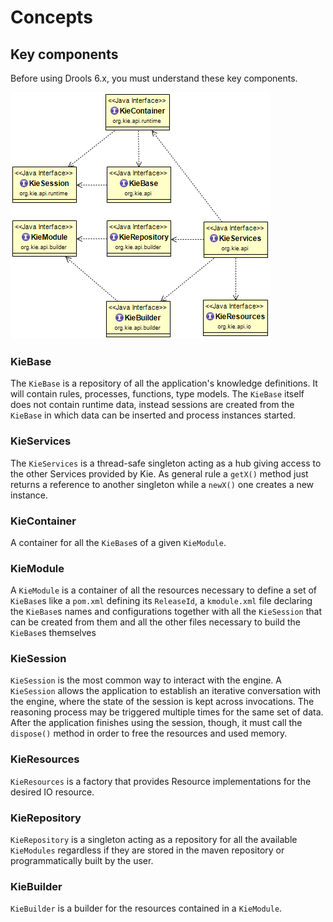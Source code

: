 # Concepts

## Key components

Before using Drools 6.x, you must understand these key components.

<img src="../uml/Concepts_KeyComponents.png" />

### KieBase

The `KieBase` is a repository of all the application's knowledge definitions. It will contain rules, processes, functions, type models. The `KieBase` itself does not contain runtime data, instead sessions are created from the `KieBase` in which data can be inserted and process instances started.

### KieServices

The `KieServices` is a thread-safe singleton acting as a hub giving access to the other Services provided by Kie. As general rule a `getX()` method just returns a reference to another singleton while a `newX()` one creates a new instance.

### KieContainer

A container for all the `KieBase`s of a given `KieModule`.

### KieModule

A `KieModule` is a container of all the resources necessary to define a set of `KieBase`s like a `pom.xml` defining its `ReleaseId`, a `kmodule.xml` file declaring the `KieBase`s names and configurations together with all the `KieSession` that can be created from them and all the other files necessary to build the `KieBase`s themselves

### KieSession

`KieSession` is the most common way to interact with the engine. A `KieSession` allows the application to establish an iterative conversation with the engine, where the state of the session is kept across invocations. The reasoning process may be triggered multiple times for the same set of data. After the application finishes using the session, though, it must call the `dispose()` method in order to free the resources and used memory.

### KieResources

`KieResources` is a factory that provides Resource implementations for the desired IO resource.

### KieRepository

`KieRepository` is a singleton acting as a repository for all the available `KieModules` regardless if they are stored in the maven repository or programmatically built by the user.

### KieBuilder

`KieBuilder` is a builder for the resources contained in a `KieModule`.

